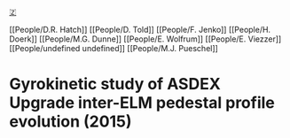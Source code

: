 [🇿](zotero://select/groups/5630717/items/L2AH3BL5)

[[People/D.R. Hatch]] [[People/D. Told]] [[People/F. Jenko]] [[People/H. Doerk]] [[People/M.G. Dunne]] [[People/E. Wolfrum]] [[People/E. Viezzer]] [[People/undefined undefined]] [[People/M.J. Pueschel]] 
# Gyrokinetic study of ASDEX Upgrade inter-ELM pedestal profile evolution (2015)

